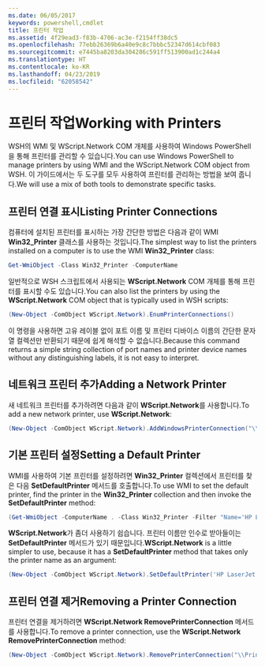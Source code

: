 ```yaml
---
ms.date: 06/05/2017
keywords: powershell,cmdlet
title: 프린터 작업
ms.assetid: 4f29ead3-f83b-4706-ac3e-f2154ff38dc5
ms.openlocfilehash: 77ebb26369b6a40e9c8c7bbbc52347d614cbf083
ms.sourcegitcommit: e7445ba8203da304286c591ff513900ad1c244a4
ms.translationtype: HT
ms.contentlocale: ko-KR
ms.lasthandoff: 04/23/2019
ms.locfileid: "62058542"
---
```

# <a name="working-with-printers"></a><span data-ttu-id="fb275-103">프린터 작업</span><span class="sxs-lookup"><span data-stu-id="fb275-103">Working with Printers</span></span>

<span data-ttu-id="fb275-104">WSH의 WMI 및 WScript.Network COM 개체를 사용하여 Windows PowerShell을 통해 프린터를 관리할 수 있습니다.</span><span class="sxs-lookup"><span data-stu-id="fb275-104">You can use Windows PowerShell to manage printers by using WMI and the WScript.Network COM object from WSH.</span></span> <span data-ttu-id="fb275-105">이 가이드에서는 두 도구를 모두 사용하여 프린터를 관리하는 방법을 보여 줍니다.</span><span class="sxs-lookup"><span data-stu-id="fb275-105">We will use a mix of both tools to demonstrate specific tasks.</span></span>

## <a name="listing-printer-connections"></a><span data-ttu-id="fb275-106">프린터 연결 표시</span><span class="sxs-lookup"><span data-stu-id="fb275-106">Listing Printer Connections</span></span>

<span data-ttu-id="fb275-107">컴퓨터에 설치된 프린터를 표시하는 가장 간단한 방법은 다음과 같이 WMI **Win32_Printer** 클래스를 사용하는 것입니다.</span><span class="sxs-lookup"><span data-stu-id="fb275-107">The simplest way to list the printers installed on a computer is to use the WMI **Win32_Printer** class:</span></span>

```powershell
Get-WmiObject -Class Win32_Printer -ComputerName
```

<span data-ttu-id="fb275-108">일반적으로 WSH 스크립트에서 사용되는 **WScript.Network** COM 개체를 통해 프린터를 표시할 수도 있습니다.</span><span class="sxs-lookup"><span data-stu-id="fb275-108">You can also list the printers by using the **WScript.Network** COM object that is typically used in WSH scripts:</span></span>

```powershell
(New-Object -ComObject WScript.Network).EnumPrinterConnections()
```

<span data-ttu-id="fb275-109">이 명령을 사용하면 고유 레이블 없이 포트 이름 및 프린터 디바이스 이름의 간단한 문자열 컬렉션만 반환되기 때문에 쉽게 해석할 수 없습니다.</span><span class="sxs-lookup"><span data-stu-id="fb275-109">Because this command returns a simple string collection of port names and printer device names without any distinguishing labels, it is not easy to interpret.</span></span>

## <a name="adding-a-network-printer"></a><span data-ttu-id="fb275-110">네트워크 프린터 추가</span><span class="sxs-lookup"><span data-stu-id="fb275-110">Adding a Network Printer</span></span>

<span data-ttu-id="fb275-111">새 네트워크 프린터를 추가하려면 다음과 같이 **WScript.Network**를 사용합니다.</span><span class="sxs-lookup"><span data-stu-id="fb275-111">To add a new network printer, use **WScript.Network**:</span></span>

```powershell
(New-Object -ComObject WScript.Network).AddWindowsPrinterConnection("\\Printserver01\Xerox5")
```

## <a name="setting-a-default-printer"></a><span data-ttu-id="fb275-112">기본 프린터 설정</span><span class="sxs-lookup"><span data-stu-id="fb275-112">Setting a Default Printer</span></span>

<span data-ttu-id="fb275-113">WMI를 사용하여 기본 프린터를 설정하려면 **Win32_Printer** 컬렉션에서 프린터를 찾은 다음 **SetDefaultPrinter** 메서드를 호출합니다.</span><span class="sxs-lookup"><span data-stu-id="fb275-113">To use WMI to set the default printer, find the printer in the **Win32_Printer** collection and then invoke the **SetDefaultPrinter** method:</span></span>

```powershell
(Get-WmiObject -ComputerName . -Class Win32_Printer -Filter "Name='HP LaserJet 5Si'").SetDefaultPrinter()
```

<span data-ttu-id="fb275-114">**WScript.Network**가 좀더 사용하기 쉽습니다. 프린터 이름만 인수로 받아들이는 **SetDefaultPrinter** 메서드가 있기 때문입니다.</span><span class="sxs-lookup"><span data-stu-id="fb275-114">**WScript.Network** is a little simpler to use, because it has a **SetDefaultPrinter** method that takes only the printer name as an argument:</span></span>

```powershell
(New-Object -ComObject WScript.Network).SetDefaultPrinter('HP LaserJet 5Si')
```

## <a name="removing-a-printer-connection"></a><span data-ttu-id="fb275-115">프린터 연결 제거</span><span class="sxs-lookup"><span data-stu-id="fb275-115">Removing a Printer Connection</span></span>

<span data-ttu-id="fb275-116">프린터 연결을 제거하려면 **WScript.Network RemovePrinterConnection** 메서드를 사용합니다.</span><span class="sxs-lookup"><span data-stu-id="fb275-116">To remove a printer connection, use the **WScript.Network RemovePrinterConnection** method:</span></span>

```powershell
(New-Object -ComObject WScript.Network).RemovePrinterConnection("\\Printserver01\Xerox5")
```